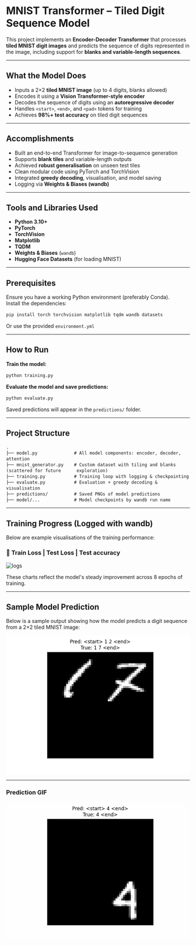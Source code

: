 # MNIST Transformer – Tiled Digit Sequence Model

This project implements an **Encoder-Decoder Transformer** that processes **tiled MNIST digit images** and predicts the sequence of digits represented in the image, including support for **blanks and variable-length sequences**.

---

## What the Model Does

- Inputs a 2×2 **tiled MNIST image** (up to 4 digits, blanks allowed)
- Encodes it using a **Vision Transformer-style encoder**
- Decodes the sequence of digits using an **autoregressive decoder**
- Handles `<start>`, `<end>`, and `<pad>` tokens for training
- Achieves **98%+ test accuracy** on tiled digit sequences

---

## Accomplishments

- Built an end-to-end Transformer for image-to-sequence generation
- Supports **blank tiles** and variable-length outputs
- Achieved **robust generalisation** on unseen test tiles
- Clean modular code using PyTorch and TorchVision
- Integrated **greedy decoding**, visualisation, and model saving
- Logging via **Weights & Biases (wandb)**

---

## Tools and Libraries Used

- **Python 3.10+**
- **PyTorch**
- **TorchVision**
- **Matplotlib**
- **TQDM**
- **Weights & Biases** (`wandb`)
- **Hugging Face Datasets** (for loading MNIST)

---

## Prerequisites

Ensure you have a working Python environment (preferably Conda).  
Install the dependencies:

```bash
pip install torch torchvision matplotlib tqdm wandb datasets
```

Or use the provided `environment.yml`

---

## How to Run

**Train the model:**
```bash
python training.py
```

**Evaluate the model and save predictions:**
```bash
python evaluate.py
```

Saved predictions will appear in the `predictions/` folder.

---

## Project Structure

```
.
├── model.py              # All model components: encoder, decoder, attention
├── mnist_generator.py    # Custom dataset with tiling and blanks (scattered for future      exploration)
├── training.py           # Training loop with logging & checkpointing
├── evaluate.py           # Evaluation + greedy decoding & visualisation
├── predictions/          # Saved PNGs of model predictions
├── model/...             # Model checkpoints by wandb run name
```

---

## Training Progress (Logged with wandb)

Below are example visualisations of the training performance:

### 🔹 Train Loss | Test Loss | Test accuracy
![logs](logs.png)

These charts reflect the model's steady improvement across 8 epochs of training.

---

## Sample Model Prediction

Below is a sample output showing how the model predicts a digit sequence from a 2×2 tiled MNIST image:

![Sample Prediction](assets/sample_0.png)

---

### Prediction GIF  
![GIF](assets/mnist_predictions.gif)
